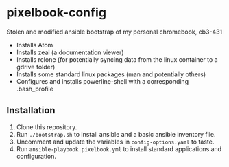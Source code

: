 # pixelbook-config

Stolen and modified ansible bootstrap of my personal chromebook, cb3-431


* Installs Atom
* Installs zeal (a documentation viewer)
* Installs rclone (for potentially syncing data from the linux container to a gdrive folder)
* Installs some standard linux packages (man and potentially others)
* Configures and installs powerline-shell with a corresponding .bash_profile

## Installation

1. Clone this repository.
2. Run `./bootstrap.sh` to install ansible and a basic ansible inventory file.
3. Uncomment and update the variables in `config-options.yaml` to taste.
4. Run `ansible-playbook pixelbook.yml` to install standard applications and configuration.
